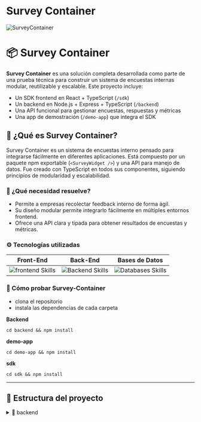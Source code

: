 # **Survey Container** 
![SurveyContainer](https://github.com/FernadoCodeDev/Survey-Container/blob/main/Img-Readme/SurveyContainer.png)


# 📦 Survey Container

**Survey Container** es una solución completa desarrollada como parte de una prueba técnica para construir un sistema de encuestas internas modular, reutilizable y escalable. Este proyecto incluye:

- Un SDK frontend en React + TypeScript (`/sdk`)
- Un backend en Node.js + Express + TypeScript (`/backend`)
- Una API funcional para gestionar encuestas, respuestas y métricas
- Una app de demostración (`/demo-app`) que integra el SDK

## 🧠 ¿Qué es Survey Container?

Survey Container es un sistema de encuestas interno pensado para integrarse fácilmente en diferentes aplicaciones. Está compuesto por un paquete npm exportable (`<SurveyWidget />`) y una API para manejo de datos. Fue creado con TypeScript en todos sus componentes, siguiendo principios de modularidad y escalabilidad.

### 🚀 ¿Qué necesidad resuelve?

- Permite a empresas recolectar feedback interno de forma ágil.
- Su diseño modular permite integrarlo fácilmente en múltiples entornos frontend.
- Ofrece una API clara y tipada para obtener resultados de encuestas y métricas.

### ⚙️ Tecnologías utilizadas

**Front-End** | **Back-End** | **Bases de Datos** | 
:---: | :---: | :---: |
<img src="https://skillicons.dev/icons?i=react,typescript" alt="frontend Skills" /> |<img src="https://skillicons.dev/icons?i=nodejs,express" alt="Backend Skills" /> | <img src="https://skillicons.dev/icons?i=sqlite" alt="Databases Skills" /> |

### 🧪 Cómo probar Survey-Container
- clona el repositorio
- instala las dependencias de cada carpeta

**Backend**

```
cd backend && npm install
```

**demo-app** 

```
cd demo-app && npm install
```

**sdk**

```
cd sdk && npm install
```

---

## 📁 Estructura del proyecto

<details>
<summary>📂 backend</summary>

El backend está desarrollado con **Node.js**, usando el framework **Express** y escrito completamente en **TypeScript**. Utiliza **SQLite** como sistema de base de datos local y **Prisma** como ORM para el manejo de datos.

### 📦 Estructura general

```
/backend
│
├── prisma/
│ └── schema.prisma ← Definición del modelo de la base de datos
│
├── src/
│ ├── controllers/ ← Métodos para manejar encuestas, respuestas y métricas
│ ├── models/ ← (Si tienes interfaces o tipos definidos)
│ ├── prisma/
│ │ └── client.ts ← Inicializa la conexión con Prisma
│ ├── routes/ ← Define rutas para surveys, responses y métricas
│ └── index.ts ← Archivo principal para levantar el servidor
│
├── .env ← Variables de entorno
├── package.json
└── tsconfig.json
```


## 📝 **Nota:** Las carpetas `dist/` y `node_modules/` se excluyen porque se generan automáticamente al compilar y al instalar dependencias.

### 🧠 ¿Qué es `prisma/`?

La carpeta `prisma/` contiene el archivo `schema.prisma`, donde se define el modelo de la base de datos.  
Aquí se declaran las **tablas** (o modelos) como `Survey`, `Question`, `Response`, etc., que luego Prisma usa para generar el acceso a la base de datos.

También puedes correr el siguiente comando para abrir una interfaz visual de la base de datos:

```
npx prisma studio
```

### 🛠️ Configuración de la base de datos

Para configurar la base de datos con SQLite, asegúrate de tener el archivo schema.prisma bien definido. Luego:

1. Instala dependencias:

```bash
npm install

2. Genera el cliente Prisma y crea la base de datos:

```bash
npx prisma generate
npx prisma db push

Esto creará automáticamente el archivo dev.db (base de datos SQLite) basado en el esquema.

3. Para ver tu base de datos ve a Prisma Studio:

```bash
npx prisma studio

###🚀 Iniciar el servidor

- entra a la carpeta backend 

```bash
cd backend 

e inicia el servidor 

```bash
npm run dev

### 🌐 Rutas disponibles
Estas rutas están definidas dentro de la carpeta `src/routes` y cada una se conecta con su respectivo controlador (`src/controllers`):

**Método* | **Ruta** | **Descripción** | 
:---: | :---: | :---: |
GET  | `/api/surveys/:id` | Obtener una encuesta por su ID |

**Método* | **Ruta** | **Descripción** | 
:---: | :---: | :---: |
POST  | `/api/responses` | Enviar respuestas de encuesta |

**Método* | **Ruta** | **Descripción** | 
:---: | :---: | :---: |
GET  | `/api/metrics/:surveyId` | Ver métricas agrupadas por pregunta |

### 📂 Explicación por carpetas
- `controllers/`: Aquí se encuentran las funciones que manejan la lógica de cada endpoint, como obtener encuestas, registrar respuestas y calcular métricas.
- `routes/`: Define las rutas del API y las conecta con los controladores correspondientes.
- `prisma/client.ts`: Archivo que crea y exporta una instancia de PrismaClient. Se importa en los controladores para acceder a la base de datos.
- `index.ts`: Archivo principal que levanta el servidor Express y configura middlewares básicos.


</details>

<details>
<summary>📂 demo-app</summary>

![aa](https://github.com/FernadoCodeDev/Project-React-Ty-Node/blob/main/Img-Readme/Readme-Image-1.png)

![aaa](https://github.com/FernadoCodeDev/Project-React-Ty-Node/blob/main/Img-Readme/Readme-Image-2.png)

</details>

<details>
<summary>📂 sdk</summary>

</details>

<details>
<summary>API</summary>

</details>


